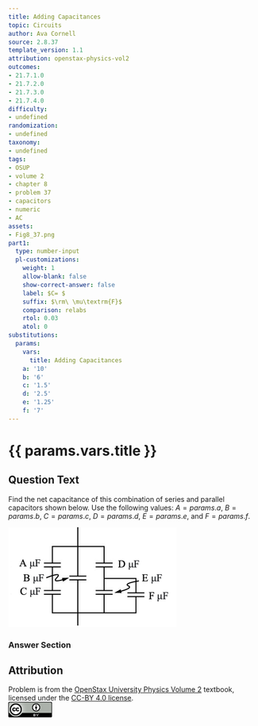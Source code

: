 ```yaml
---
title: Adding Capacitances
topic: Circuits
author: Ava Cornell
source: 2.8.37
template_version: 1.1
attribution: openstax-physics-vol2
outcomes:
- 21.7.1.0
- 21.7.2.0
- 21.7.3.0
- 21.7.4.0
difficulty:
- undefined
randomization:
- undefined
taxonomy:
- undefined
tags:
- OSUP
- volume 2
- chapter 8
- problem 37
- capacitors
- numeric
- AC
assets:
- Fig8_37.png
part1:
  type: number-input
  pl-customizations:
    weight: 1
    allow-blank: false
    show-correct-answer: false
    label: $C= $
    suffix: $\rm\ \mu\textrm{F}$
    comparison: relabs
    rtol: 0.03
    atol: 0
substitutions:
  params:
    vars:
      title: Adding Capacitances
    a: '10'
    b: '6'
    c: '1.5'
    d: '2.5'
    e: '1.25'
    f: '7'
---
```

# {{ params.vars.title }}

## Question Text

Find the net capacitance of this combination of series and parallel capacitors shown below. Use the following values: $A = {{params.a }}$, $B = {{params.b }}$, $C = {{params.c }}$, $D = {{params.d }}$, $E = {{params.e }}$, and $F = {{params.f }}$.

<img src="Fig8_37.png">

### Answer Section

## Attribution

Problem is from the [OpenStax University Physics Volume 2](https://openstax.org/details/books/university-physics-volume-2) textbook, licensed under the [CC-BY 4.0 license](https://creativecommons.org/licenses/by/4.0/).<br>![Image representing the Creative Commons 4.0 BY license.](https://raw.githubusercontent.com/firasm/bits/master/by.png)